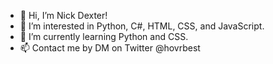 - 👋 Hi, I’m Nick Dexter!
- 👀 I’m interested in Python, C#, HTML, CSS, and JavaScript.
- 🌱 I’m currently learning Python and CSS.
- 📫 Contact me by DM on Twitter @hovrbest
